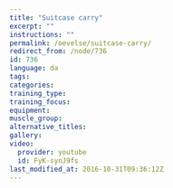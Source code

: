 ```yaml
---
title: "Suitcase carry"
excerpt: ""
instructions: ""
permalink: /oevelse/suitcase-carry/
redirect_from: /node/736
id: 736
language: da
tags:
categories:
training_type: 
training_focus: 
equipment:
muscle_group:
alternative_titles:
gallery:
video:
  provider: youtube
  id: FyK-synJ9fs
last_modified_at: 2016-10-31T09:36:12Z
---
```



